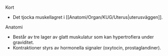 Kort
- Det tjocka muskellagret i [[Anatomi/Organ/KUG/Uterus|uterusväggen]].

Anatomi
- Består av tre lager av glatt muskulatur som kan hypertrofiera under graviditet.
- Kontraktioner styrs av hormonella signaler (oxytocin, prostaglandiner).
